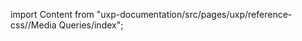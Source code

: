 
import Content from "uxp-documentation/src/pages/uxp/reference-css//Media Queries/index";

<Content query="product=photoshop"/>
